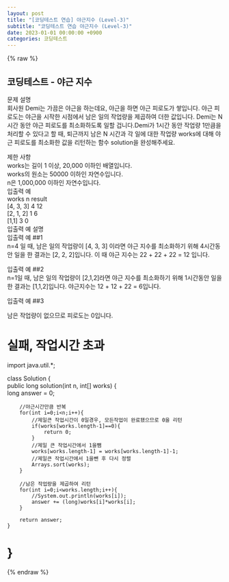 ```yaml
---
layout: post
title: "[코딩테스트 연습] 야근지수 (Level-3)"
subtitle: "코딩테스트 연습 야근지수 (Level-3)"
date: 2023-01-01 00:00:00 +0900
categories: 코딩테스트
---
```

{% raw %}
## 코딩테스트 - 야근 지수  
문제 설명  
회사원 Demi는 가끔은 야근을 하는데요, 야근을 하면 야근 피로도가 쌓입니다. 야근 피로도는 야근을 시작한 시점에서 남은 일의 작업량을 제곱하여 더한 값입니다. Demi는 N시간 동안 야근 피로도를 최소화하도록 일할 겁니다.Demi가 1시간 동안 작업량 1만큼을 처리할 수 있다고 할 때, 퇴근까지 남은 N 시간과 각 일에 대한 작업량 works에 대해 야근 피로도를 최소화한 값을 리턴하는 함수 solution을 완성해주세요.  
  
제한 사항  
works는 길이 1 이상, 20,000 이하인 배열입니다.  
works의 원소는 50000 이하인 자연수입니다.  
n은 1,000,000 이하인 자연수입니다.  
입출력 예  
works	n	result  
[4, 3, 3]	4	12  
[2, 1, 2]	1	6  
[1,1]	3	0  
입출력 예 설명  
입출력 예 ##1  
n=4 일 때, 남은 일의 작업량이 [4, 3, 3] 이라면 야근 지수를 최소화하기 위해 4시간동안 일을 한 결과는 [2, 2, 2]입니다. 이 때 야근 지수는 22 + 22 + 22 = 12 입니다.  
  
입출력 예 ##2  
n=1일 때, 남은 일의 작업량이 [2,1,2]라면 야근 지수를 최소화하기 위해 1시간동안 일을 한 결과는 [1,1,2]입니다. 야근지수는 12 + 12 + 22 = 6입니다.  
  
입출력 예 ##3  
  
남은 작업량이 없으므로 피로도는 0입니다.  
  
실패, 작업시간 초과  
======================================================================================================  
import java.util.*;  
  
class Solution {  
    public long solution(int n, int[] works) {  
        long answer = 0;  
  
        //야근시간만큼 반복  
        for(int i=0;i<n;i++){  
            //제일큰 작업시간이 0일경우, 모든작업이 완료됐으므로 0을 리턴  
            if(works[works.length-1]==0){  
                return 0;  
            }  
            //제일 큰 작업시간에서 1을뺌  
            works[works.length-1] = works[works.length-1]-1;  
            //제일큰 작업시간에서 1을뺀 후 다시 정렬  
            Arrays.sort(works);  
        }  
  
        //남은 작업량을 제곱하여 리턴  
        for(int i=0;i<works.length;i++){  
            //System.out.println(works[i]);  
            answer += (long)works[i]*works[i];  
        }  
  
        return answer;  
    }  
}  
======================================================================================================  

{% endraw %}
